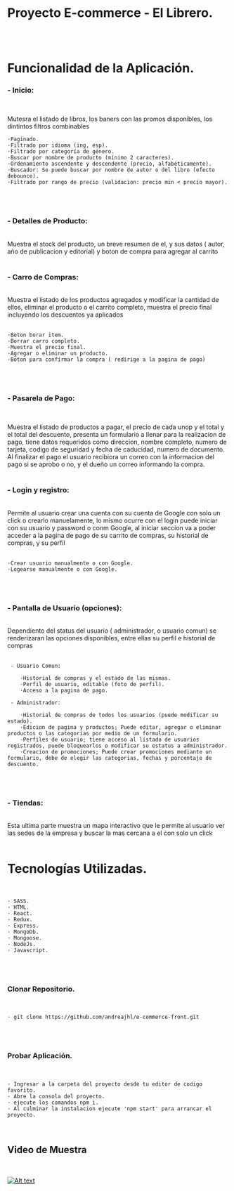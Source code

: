 # Proyecto E-commerce - El Librero.
<br>
<br>

# Funcionalidad de la Aplicación.

### - Inicio: 
<br>
    
Mutesra el listado de libros, los baners con las promos disponibles, los dintintos filtros combinables
<br>
    
    ·Paginado.
    ·Filtrado por idioma (ing, esp).
    ·Filtrado por categoría de género.
    ·Buscar por nombre de producto (mínimo 2 caracteres).
    ·Ordenamiento ascendente y descendente (precio, alfabéticamente).
    ·Buscador: Se puede buscar por nombre de autor o del libro (efecto debounce).
    ·Filtrado por rango de precio (validacion: precio min < precio mayor).
 <br>
 <br>

### - Detalles de Producto:
<br>
Muestra el stock del producto, un breve resumen de el, y sus datos ( autor, año de publicacion y editorial) y boton de compra para agregar al carrito
<br>
<br>

### - Carro de Compras:
<br>
Muestra el listado de los productos agregados y modificar la cantidad de ellos, eliminar el producto o el carrito completo, muestra el precio final incluyendo los descuentos ya aplicados
<br>
<br>
  
    ·Boton borar item.
    ·Borrar carro completo.
    ·Muestra el precio final.
    ·Agregar o eliminar un producto.
    ·Boton para confirmar la compra ( redirige a la pagina de pago)
<br>
<br>

### - Pasarela de Pago:
<br>

Muestra el listado de productos a pagar, el precio de cada unop y el total y el total del descuento, presenta un formulario a llenar para la realizacion de pago, tiene datos requeridos como direccion, nombre completo, numero de tarjeta, codigo de seguridad y fecha de caducidad, numero de documento. Al finalizar el pago el usuario recibiora un correo con la informacion del pago si se aprobo o no, y el dueño un correo informando la compra.
<br>
<br>

### - Login y registro:
<br>
Permite al usuario crear una cuenta con su cuenta de Google con solo un click o crearlo manuelamente, lo mismo ocurre con el login puede iniciar con su usuario y password o conm Google, al iniciar seccion va a poder acceder a la pagina de pago de su carrito de compras, su historial de compras, y su perfil
<br>
<br>
  
    ·Crear usuario manualmente o con Google.
    ·Logearse manualmente o con Google.

<br>
<br>

### - Pantalla de Usuario (opciones):
<br>
Dependiento del status del usuario ( administrador, o usuario comun) se renderizaran las opciones disponibles, entre ellas su perfil e historial de compras 
<br>
<br>

     - Usuario Comun:
     
        ·Historial de compras y el estado de las mismas.
        ·Perfil de usuario, editable (foto de perfil).
        ·Acceso a la pagina de pago.
    
     - Administrador:
     
        ·Historial de compras de todos los usuarios (puede modificar su estado).
        ·Edicion de pagina y productos; Puede editar, agregar o eliminar productos o las categorias por medio de un formulario.
        ·Perfiles de usuario; tiene acceso al listado de usuarios registrados, puede bloquearlos o modificar su estatus a administrador.
        ·Creacion de promociones; Puede crear promociones mediante un formulario, debe de elegir las categorias, fechas y porcentaje de descuento.

<br>
<br>

### - Tiendas:
<br>
Esta ultima parte muestra un mapa interactivo que le permite al usuario ver las sedes de la empresa y buscar la mas cercana a el con solo un click
<br>
<br>


# Tecnologías Utilizadas.
<br>

    · SASS.
    · HTML.
    · React.
    · Redux.
    · Express.
    · MongoDb.
    · Mongoose.
    · NodeJs.
    · Javascript.

<br>
<br>

### Clonar Repositorio.

<br>

    · git clone https://github.com/andreajhl/e-commerce-front.git
<br>
<br>

### Probar Aplicación.

<br>

    · Ingresar a la carpeta del proyecto desde tu editor de codigo favorito.
    · Abre la consola del proyecto.
    · ejecute los comandos npm i.
    · Al culminar la instalacion ejecute 'npm start' para arrancar el proyecto.
    
<br>

## Video de Muestra
<br>

[![Alt text](https://img.youtube.com/vi/Oz77ZNfxCHs/2.jpg)](https://www.youtube.com/watch?v=Oz77ZNfxCHs)


